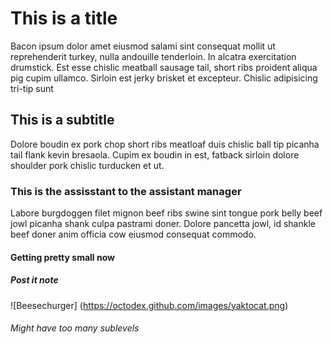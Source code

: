 # This is a title
Bacon ipsum dolor amet eiusmod salami sint consequat mollit ut reprehenderit turkey, nulla andouille tenderloin. In alcatra exercitation drumstick. Est esse chislic meatball sausage tail, short ribs proident aliqua pig cupim ullamco. Sirloin est jerky brisket et excepteur. Chislic adipisicing tri-tip sunt

## This is a subtitle
Dolore boudin ex pork chop short ribs meatloaf duis chislic ball tip picanha tail flank kevin bresaola. Cupim ex boudin in est, fatback sirloin dolore shoulder pork chislic turducken et ut.
### This is the assisstant to the assistant manager
Labore burgdoggen filet mignon beef ribs swine sint tongue pork belly beef jowl picanha shank culpa pastrami doner. Dolore pancetta jowl, id shankle beef doner anim officia cow eiusmod consequat commodo. 
#### Getting pretty small now
##### Post it note
![Beesechurger] (https://octodex.github.com/images/yaktocat.png)
###### Might have too many sublevels

